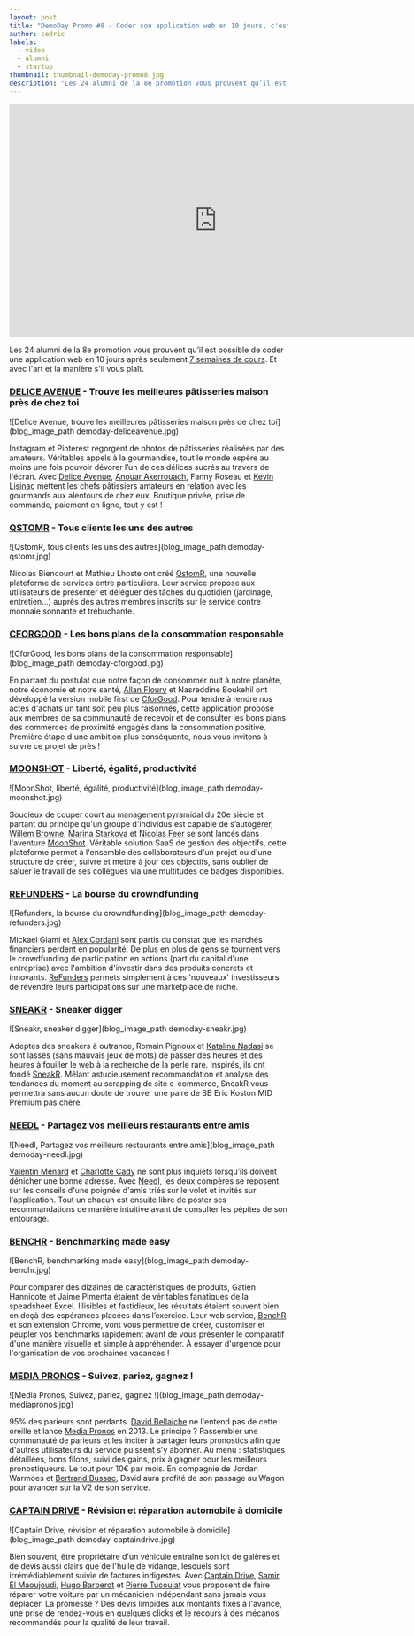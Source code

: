 ```yaml
---
layout: post
title: "DemoDay Promo #8 - Coder son application web en 10 jours, c'est possible."
author: cedric
labels:
  - video
  - alumni
  - startup
thumbnail: thumbnail-demoday-promo8.jpg
description: "Les 24 alumni de la 8e promotion vous prouvent qu’il est possible de coder une application web en 10 jours après seulement 7 semaines de cours. Et avec l'art et la manière s'il vous plaît."
---
```


<div class="video-wrapper"><iframe width="750" height="422" src="https://www.youtube.com/embed/Oh3TRLT6rAw?showinfo=0" frameborder="0" allowfullscreen></iframe></div>

Les 24 alumni de la 8e promotion vous prouvent qu’il est possible de coder une application web en 10 jours après seulement [7 semaines de cours](http://www.lewagon.org/programme). Et avec l'art et la manière s'il vous plaît.

### [DELICE AVENUE](https://deliceavenue.herokuapp.com/) - Trouve les meilleures pâtisseries maison près de chez toi

![Delice Avenue, trouve les meilleures pâtisseries maison près de chez toi](blog_image_path demoday-deliceavenue.jpg)

Instagram et Pinterest regorgent de photos de pâtisseries réalisées par des amateurs. Véritables appels à la gourmandise, tout le monde espère au moins une fois pouvoir dévorer l’un de ces délices sucrés au travers de l'écran. Avec [Delice Avenue](https://deliceavenue.herokuapp.com/), [Anouar Akerrouach](https://twitter.com/akerrouach), Fanny Roseau et [Kevin Lisinac](https://twitter.com/klisinac) mettent les chefs pâtissiers amateurs en relation avec les gourmands aux alentours de chez eux. Boutique privée, prise de commande, paiement en ligne, tout y est !


### [QSTOMR](http://www.qstomr.com/) - Tous clients les uns des autres

![QstomR, tous clients les uns des autres](blog_image_path demoday-qstomr.jpg)

Nicolas Biencourt et Mathieu Lhoste ont créé [QstomR](http://www.qstomr.com/), une nouvelle plateforme de services entre particuliers. Leur service propose aux utilisateurs de présenter et déléguer des tâches du quotidien (jardinage, entretien...) auprès des autres membres inscrits sur le service contre monnaie sonnante et trébuchante.


### [CFORGOOD](http://cforgood.herokuapp.com/users/sign_in) - Les bons plans de la consommation responsable

![CforGood, les bons plans de la consommation responsable](blog_image_path demoday-cforgood.jpg)

En partant du postulat que notre façon de consommer nuit à notre planète, notre économie et notre santé, [Allan Floury](https://twitter.com/allanfloury) et Nasreddine Boukehil ont développé la version mobile first de [CforGood](http://cforgood.herokuapp.com/users/sign_in). Pour tendre à rendre nos actes d'achats un tant soit peu plus raisonnés, cette application propose aux membres de sa communauté de recevoir et de consulter les bons plans des commerces de proximité engagés dans la consommation positive. Première étape d'une ambition plus conséquente, nous vous invitons à suivre ce projet de près !


### [MOONSHOT](http://www.gomoonshot.com/) - Liberté, égalité, productivité

![MoonShot, liberté, égalité, productivité](blog_image_path demoday-moonshot.jpg)

Soucieux de couper court au management pyramidal du 20e siècle et partant du principe qu'un groupe d'individus est capable de s’autogérer, [Willem Browne](https://twitter.com/willooz), [Marina Starkova](https://twitter.com/crabshelter) et [Nicolas Feer](https://twitter.com/stratosfeer) se sont lancés dans l'aventure [MoonShot](http://www.gomoonshot.com/). Véritable solution SaaS de gestion des objectifs, cette plateforme permet à l'ensemble des collaborateurs d'un projet ou d'une structure de créer, suivre et mettre à jour des objectifs, sans oublier de saluer le travail de ses collègues via une multitudes de badges disponibles.


### [REFUNDERS](http://www.refunders.io/) - La bourse du crowndfunding

![Refunders, la bourse du crowndfunding](blog_image_path demoday-refunders.jpg)

Mickael Giami et [Alex Cordani](https://twitter.com/visitesenvues) sont partis du constat que les marchés financiers perdent en popularité. De plus en plus de gens se tournent vers le crowdfunding de participation en actions (part du capital d'une entreprise) avec l'ambition d'investir dans des produits concrets et innovants. [ReFunders](http://www.refunders.io/) permets simplement à ces 'nouveaux' investisseurs de revendre leurs participations sur une marketplace de niche.


### [SNEAKR](http://www.sneakr.fr/) - Sneaker digger

![Sneakr, sneaker digger](blog_image_path demoday-sneakr.jpg)

Adeptes des sneakers à outrance, Romain Pignoux et [Katalina Nadasi](https://twitter.com/LadyGravos) se sont lassés (sans mauvais jeux de mots) de passer des heures et des heures à fouiller le web à la recherche de la perle rare. Inspirés, ils ont fondé [SneakR](http://www.sneakr.fr/). Mêlant astucieusement recommandation et analyse des tendances du moment au scrapping de site e-commerce, SneakR vous permettra sans aucun doute de trouver une paire de SB Eric Koston MID Premium pas chère.


### [NEEDL](http://www.needl.fr/users/sign_in) - Partagez vos meilleurs restaurants entre amis

![Needl, Partagez vos meilleurs restaurants entre amis](blog_image_path demoday-needl.jpg)

[Valentin Ménard](https://twitter.com/heymoicvalou) et [Charlotte Cady](https://twitter.com/charlottecady) ne sont plus inquiets lorsqu’ils doivent dénicher une bonne adresse. Avec [Needl](http://www.needl.fr/users/sign_in), les deux compères se reposent sur les conseils d'une poignée d'amis triés sur le volet et invités sur l'application. Tout un chacun est ensuite libre de poster ses recommandations de manière intuitive avant de consulter les pépites de son entourage.


### [BENCHR](http://benchrapp.herokuapp.com/) - Benchmarking made easy

![BenchR, benchmarking made easy](blog_image_path demoday-benchr.jpg)

Pour comparer des dizaines de caractéristiques de produits,  Gatien Hannicote et Jaime Pimenta étaient de véritables fanatiques de la speadsheet Excel. Illisibles et fastidieux, les résultats étaient souvent bien en deçà des espérances placées dans l’exercice. Leur web service, [BenchR](http://benchrapp.herokuapp.com/) et son extension Chrome, vont vous permettre de créer, customiser et peupler vos benchmarks rapidement avant de vous présenter le comparatif d'une manière visuelle et simple à appréhender. À essayer d'urgence pour l'organisation de vos prochaines vacances !


### [MEDIA PRONOS](http://kickoff.mediapronos.com/) - Suivez, pariez, gagnez !

![Media Pronos, Suivez, pariez, gagnez !](blog_image_path demoday-mediapronos.jpg)

95% des parieurs sont perdants. [David Bellaiche](https://twitter.com/davidbellaiche) ne l'entend pas de cette oreille et lance [Media Pronos](http://kickoff.mediapronos.com/) en 2013. Le principe ? Rassembler une communauté de parieurs et les inciter à partager leurs pronostics afin que d'autres utilisateurs du service puissent s’y abonner. Au menu : statistiques détaillées, bons filons, suivi des gains, prix à gagner pour les meilleurs pronostiqueurs. Le tout pour 10€ par mois. En compagnie de Jordan Warmoes et [Bertrand Bussac](https://twitter.com/bertrandbussac), David aura profité de son passage au Wagon pour avancer sur la V2 de son service.


### [CAPTAIN DRIVE](http://captain-drive-production.herokuapp.com/) - Révision et réparation automobile à domicile

![Captain Drive, révision et réparation automobile à domicile](blog_image_path demoday-captaindrive.jpg)

Bien souvent, être propriétaire d'un véhicule entraîne son lot de galères et de devis aussi clairs que de l'huile de vidange, lesquels sont irrémédiablement suivie de factures indigestes. Avec [Captain Drive](http://captain-drive-production.herokuapp.com/), [Samir El Maoujoudi](https://twitter.com/samir_elm), [Hugo Barberot](https://twitter.com/hbarbert) et [Pierre Tucoulat](https://twitter.com/ptucoulat) vous proposent de faire réparer votre voiture par un mécanicien indépendant sans jamais vous déplacer. La promesse ? Des devis limpides aux montants fixés à l'avance, une prise de rendez-vous en quelques clicks et le recours à des mécanos recommandés pour la qualité de leur travail.
